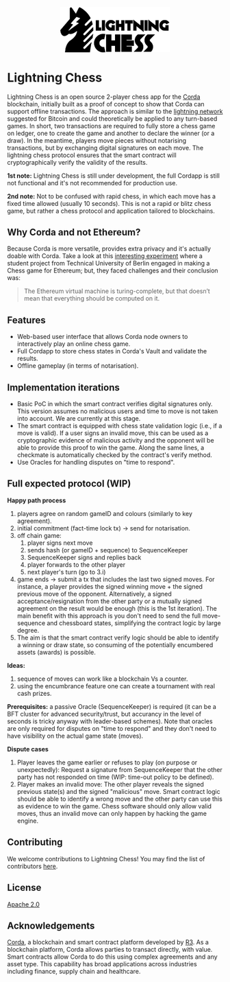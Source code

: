 <p align="center">
  <img src="./lightning-chess-full-logo.png" alt="Lightning Chess" width="256">
</p>

# Lightning Chess

Lightning Chess is an open source 2-player chess app for the [Corda](https://corda.net) blockchain, initially built as a proof of concept to show that Corda can support offline transactions. The approach is similar to the [lightning network](https://lightning.network) suggested for Bitcoin and could theoretically be applied to any turn-based games. In short, two transactions are required to fully store a chess game on ledger, one to create the game and another to declare the winner (or a draw). In the meantime, players move pieces without notarising transactions, but by exchanging digital signatures on each move. The lightning chess protocol ensures that the smart contract will cryptographically verify the validity of the results.

**1st note:** Lightning Chess is still under development, the full Cordapp is still not functional and it's not recommended for production use.

**2nd note:** Not to be confused with rapid chess, in which each move has a fixed time allowed (usually 10 seconds). This is not a rapid or blitz chess game, but rather a chess protocol and application tailored to blockchains.

## Why Corda and not Ethereum?
Because Corda is more versatile, provides extra privacy and it's actually doable with Corda. Take a look at this [interesting experiment](https://medium.com/@graycoding/lessons-learned-from-making-a-chess-game-for-ethereum-6917c01178b6) where a student project from Technical University of Berlin engaged in making a Chess game for Ethereum; but, they faced challenges and their conclusion was:
> The Ethereum virtual machine is turing-complete, but that doesn’t mean that everything should be computed on it. 

## Features

* Web-based user interface that allows Corda node owners to interactively play an online chess game.
* Full Cordapp to store chess states in Corda's Vault and validate the results. 
* Offline gameplay (in terms of notarisation).

## Implementation iterations

- Basic PoC in which the smart contract verifies digital signatures only. This version assumes no malicious users and time to move is not taken into account. We are currently at this stage.
- The smart contract is equipped with chess state validation logic (i.e., if a move is valid). If a user signs an invalid move, this can be used as a cryptographic evidence of malicious activity and the opponent will be able to provide this proof to win the game. Along the same lines, a checkmate is automatically checked by the contract's verify method. 
- Use Oracles for handling disputes on "time to respond".

## Full expected protocol (WIP)

**Happy path process**

1. players agree on random gameID and colours (similarly to key agreement).
2. initial commitment (fact-time lock tx) → send for notarisation.
3. off chain game:
   1. player signs next move
   2. sends hash (or gameID + sequence) to SequenceKeeper
   3. SequenceKeeper signs and replies back
   4. player forwards to the other player
   5. next player's turn (go to 3.i)
4. game ends → submit a tx that includes the last two signed moves. For instance, a player provides the signed winning move + the signed previous move of the opponent. Alternatively, a signed acceptance/resignation from the other party or a mutually signed agreement on the result would be enough (this is the 1st iteration). The main benefit with this approach is you don't need to send the full move-sequence and chessboard states, simplifying the contract logic by  large degree.
5. The aim is that the smart contract verify logic should be able to identify a winning or draw state, so consuming of the potentially encumbered assets (awards) is possible.

**Ideas:** 
1. sequence of moves can work like a blockchain Vs a counter.
2. using the encumbrance feature one can create a tournament with real cash prizes.

**Prerequisites:** a passive Oracle (SequenceKeeper) is required (it can be a BFT cluster for advanced security/trust, but accurancy in the level of seconds is tricky anyway with leader-based schemes). Note that oracles are only required for disputes on "time to respond" and they don't need to have visibility on the actual game state (moves).

**Dispute cases**
 1. Player leaves the game earlier or refuses to play (on purpose or unexpectedly): Request a signature from SequenceKeeper that the other party has not responded on time (WIP: time-out policy to be defined).
 2. Player makes an invalid move: The other player reveals the signed previous state(s) and the signed "malicious" move. Smart contract logic should be able to identify a wrong move and the other party can use this as evidence to win the game. Chess software should only allow valid moves, thus an invalid move can only happen by hacking the game engine.

## Contributing

We welcome contributions to Lightning Chess! You may find the list of contributors [here](./CONTRIBUTORS.md).

## License

[Apache 2.0](./LICENSE.md)

## Acknowledgements

[Corda](https://corda.net), a blockchain and smart contract platform developed by [R3](https://r3.com). As a blockchain platform, Corda allows parties to transact directly, with value. Smart contracts allow Corda to do this using complex agreements and any asset type. This capability has broad applications across industries including finance, supply chain and healthcare.

